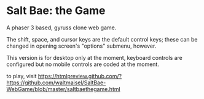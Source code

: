 # Salt Bae: the Game
A phaser 3 based, gyruss clone web game. 

The shift, space, and cursor keys are the default control keys; these can be changed in opening screen's "options" submenu, however.

This version is for desktop only at the moment, keyboard controls are configured but no mobile controls are coded at the moment.

to play, visit https://htmlpreview.github.com/?https://github.com/waltmaisel/SaltBae-WebGame/blob/master/saltbaethegame.html
